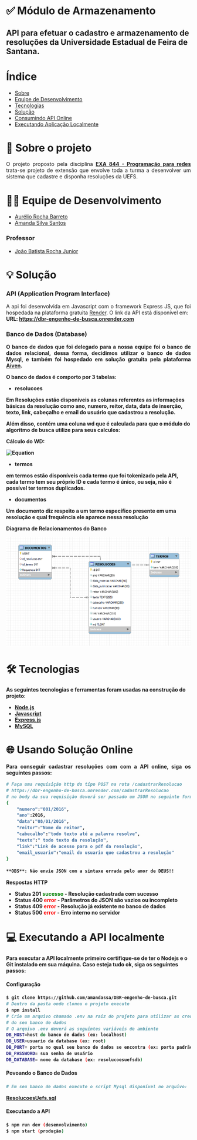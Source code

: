 # ✅ Módulo de Armazenamento
## API para efetuar o cadastro e armazenamento de resoluções da Universidade Estadual de Feira de Santana.



Índice
=================
<!--ts-->
   * [Sobre](#sobre)
   * [Equipe de Desenvolvimento](#equipe-de-desenvolvimento)
   * [Tecnologias](#tecnologias)
   * [Solução](#solucao)
   * [Consumindo API Online](#online)
   * [Executando Aplicação Localmente](#local)
<!--te-->
<div id="sobre">
    <h1> 📝 Sobre o projeto</h1>
    <p align="justify">
    O projeto proposto pela disciplina <b><a href="https://sites.google.com/a/ecomp.uefs.br/joao/home/courses/exa844">EXA 844 - Programação para redes</a></b> trata-se projeto de extensão que envolve toda a turma a desenvolver um sistema que cadastre e disponha resoluções da UEFS. 
    </p>
</div>

<div id="equipe-de-desenvolvimento">    
    <h1>👨‍💻 Equipe de Desenvolvimento</h1>
    <ul>
	<li><a href="https://github.com/aureliobarreto"> Aurélio Rocha Barreto </a></li>
    <li><a href="https://github.com/amandassa"> Amanda Silva Santos </a> </li>
	</ul>
    <h3>Professor</h3>
    <ul>
        <li><a href="https://sites.google.com/a/ecomp.uefs.br/joao/home">João Batista Rocha Junior</a></li>
    </ul>
</div>

<div id="solucao">
    <h1>💡 Solução</h1>
    <h3>API (Application Program Interface)</h3>
    <p align="justify">
 A api foi desenvolvida em Javascript com o framework Express JS, que foi hospedada na plataforma gratuita <a href="https://render.com/">Render</a>. O link da API está disponível em: <br/><b>URL:   <a href="https://dbr-engenho-de-busca.onrender.com"> https://dbr-engenho-de-busca.onrender.com </a>
    </p>
    <h3>Banco de Dados (Database)</h3>
    <p align="justify">
        O banco de dados que foi delegado para a nossa equipe foi o banco de dados relacional, dessa forma, decidimos utilizar o banco de dados Mysql, e também foi hospedado em solução gratuita pela plataforma <a href="https://aiven.io/">Aiven</a>. 
        
O banco de dados é comporto por 3 tabelas:
<ul>
<li> resolucoes</li>
</ul>

Em Resoluções estão disponíveis as colunas referentes as informações básicas da resolução
como ano, numero, reitor, data, data de inserção, texto, link, cabeçalho e email do usuário que cadastrou a resolução.

Além disso, contém uma coluna wd que é calculada para que o módulo do algoritmo de busca 
utilize para seus calculos:


<b>Cálculo do WD: 

<img src="https://github.com/amandassa/DBR-engenho-de-busca/blob/master/imgs/diagrama.png](https://github.com/amandassa/DBR-engenho-de-busca/blob/master/imgs/eq.png" alt="Equation">
 <ul>
<li> termos</li>
</ul>

em termos estão disponíveis cada termo que foi tokenizado pela API, cada termo tem seu próprio ID e cada termo é único, ou seja, não é possível ter termos duplicados.

<ul>
<li> documentos</li>
</ul>

Um documento diz respeito a um termo específico presente em uma resolução e qual frequência ele aparece nessa resolução

<b>Diagrama de Relacionamentos do Banco

<img alt="Diagrama de Relacionamentos" src="https://github.com/amandassa/DBR-engenho-de-busca/blob/master/imgs/diagrama.png"/>
    
</div>



<div id="tecnologias">
    <h1>🛠 Tecnologias </h1>
    <p>As seguintes tecnologias e ferramentas foram usadas na construção do projeto:</p>
    <ul>
        <li><a href="https://nodejs.org/">Node.js</a></li>
        <li><a href="https://developer.mozilla.org/pt-BR/docs/Web/JavaScript">Javascript</a></li>
        <li><a href="https://expressjs.com/pt-br/">Express.js</a></li>
        <li><a href="https://www.mysql.com/">MySQL</a></li>
    </ul>
</div>

<div id="online">
    <h1> 🌐 Usando Solução Online </h1>
    <p  align="justify"> Para conseguir cadastrar resoluções com com a API online, siga os      seguintes passos: </p>
</div>

```bash
# Faça uma requisição http do tipo POST na rota /cadastrarResolucao 
# https://dbr-engenho-de-busca.onrender.com/cadastrarResolucao
# no body da sua requisição deverá ser passado um JSON no seguinte formato:
{
	"numero":"001/2016",
	"ano":2016,
	"data":"08/01/2016",
	"reitor":"Nome do reitor",
	"cabecalho":"todo texto até a palavra resolve",
	"texto":" todo texto da resolução",
	"link":"Link de acesso para o pdf da resolução",
    "email_usuario":"email do usuario que cadastrou a resolução"
}

**OBS**: Não envie JSON com a sintaxe errada pelo amor de DEUS!!
```
<p> <b>Respostas HTTP </b> </p>

<ul>
<li>Status 201 <span style="color: green">sucesso</span>  - Resolução cadastrada com sucesso </li>
<li>Status 400 <span style="color: red">error</span>  - Parâmetros do JSON são vazios ou incompleto</li>
<li>Status 409  <span style="color: red">error</span> - Resolução já existente no banco de dados </li>
<li>Status 500  <span style="color: red">error</span> - Erro interno no servidor </li>
</ul>

</div>

<div>
<h1> 💻 Executando a API localmente </h1>

<div id="local">
<h4>Para executar a API localmente primeiro certifique-se de ter o Nodejs e o Git instalado em sua máquina. Caso esteja tudo ok, siga os seguintes passos:</h4>

<h4>Configuração<h4>

 ```bash
$ git clone https://github.com/amandassa/DBR-engenho-de-busca.git
# Dentro da pasta onde clonou o projeto execute
$ npm install
# Crie um arquivo chamado .env na raiz do projeto para utilizar as credenciais
# do seu banco de dados
# O arquivo .env deverá as seguintes variáveis de ambiente
DB_HOST=host do banco de dados (ex: localhost)
DB_USER=usuario da database (ex: root)
DB_PORT= porta no qual seu banco de dados se encontra (ex: porta padrão 3306)
DB_PASSWORD= sua senha de usuário
DB_DATABASE= nome da database (ex: resolucoesuefsdb)

 ```
 
 <h4>Povoando o Banco de Dados <h4>

 ```bash
# Em seu banco de dados execute o script Mysql disponível no arquivo:
```
<a href="https://github.com/amandassa/DBR-engenho-de-busca/blob/master/ResolucoesUefs.sql">ResolucoesUefs.sql</a>
<h4>Executando a API<h4>

 ```bash
$ npm run dev (desenvolvimento)
$ npm start (produção)
```

